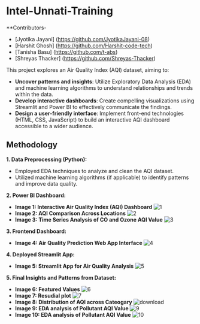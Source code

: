 # Intel-Unnati-Training

**Contributors-
* [Jyotika Jayani] (https://github.com/JyotikaJayani-08)
* [Harshit Ghosh] (https://github.com/Harshit-code-tech)
* [Tanisha Basu] (https://github.com/t-abs)
* [Shreyas Thacker] (https://github.com/Shreyas-Thacker)

This project explores an Air Quality Index (AQI) dataset, aiming to:

* **Uncover patterns and insights**: Utilize Exploratory Data Analysis (EDA) and machine learning algorithms to understand relationships and trends within the data.
* **Develop interactive dashboards**: Create compelling visualizations using Streamlit and Power BI to effectively communicate the findings.
* **Design a user-friendly interface**: Implement front-end technologies (HTML, CSS, JavaScript) to build an interactive AQI dashboard accessible to a wider audience.

## Methodology

**1. Data Preprocessing (Python):**

* Employed EDA techniques to analyze and clean the AQI dataset.
* Utilized machine learning algorithms (if applicable) to identify patterns and improve data quality.

**2. Power BI Dashboard:**

* **Image 1: Interactive Air Quality Index (AQI) Dashboard** ![1](https://github.com/t-abs/Intel-Unnati-Training/assets/128123681/b2a6c97f-a269-4b5f-8aa0-a868f0f54491)
* **Image 2: AQI Comparison Across Locations** ![2](https://github.com/t-abs/Intel-Unnati-Training/assets/128123681/331ba0ce-ac0a-4c79-a09e-6f61e898e4ea)
* **Image 3: Time Series Analysis of CO and Ozone AQI Value** ![3](https://github.com/t-abs/Intel-Unnati-Training/assets/128123681/1314637e-2c0a-4c19-bade-87cb1c5b27c6)

**3. Frontend Dashboard:**

* **Image 4: Air Quality Prediction Web App Interface** ![4](https://github.com/t-abs/Intel-Unnati-Training/assets/128123681/4a3a997b-41c4-4aef-98b9-0bca9e754d3e)

**4. Deployed Streamlit App:**

* **Image 5: Streamlit App for Air Quality Analysis** ![5](https://github.com/t-abs/Intel-Unnati-Training/assets/128123681/07cd247b-b366-4e67-a961-82178aeb3dc5)

**5. Final Insights and Patterns from Dataset:**
*  **Image 6: Featured Values** ![6](https://github.com/t-abs/Intel-Unnati-Training/assets/128123681/a4d5d817-2037-4a61-ae99-85b987fa5f7d)
*  **Image 7: Resudial plot** ![7](https://github.com/t-abs/Intel-Unnati-Training/assets/128123681/0a6a9a68-d711-447c-9a9a-692e2e1c6687)
*  **Image 8: Distribution of AQI across Cateogary** ![download](https://github.com/t-abs/Intel-Unnati-Training/assets/128123681/d9704801-44c8-491c-a502-24a03c9e00c1)
*  **Image 9: EDA analysis of Pollutant AQI Value** ![9](https://github.com/t-abs/Intel-Unnati-Training/assets/128123681/c37cf40e-6649-4a0d-b76e-298cbdf80f01)
*  **Image 10: EDA analysis of Pollutant AQI Value** ![10](https://github.com/t-abs/Intel-Unnati-Training/assets/128123681/a1c72e50-8baf-49a1-88e3-e4a64ee576cf)
